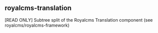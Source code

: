## royalcms-translation

[READ ONLY] Subtree split of the Royalcms Translation component (see royalcms/royalcms-framework)